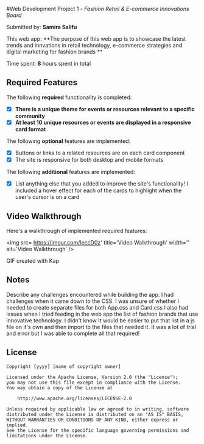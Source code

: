  #Web Development Project 1 - *Fashion Retail & E-commerce Innovations Board*

Submitted by: **Samira Salifu**

This web app: **The purpose of this web app is to showcase the latest trends and innvations in retail technology, e-commerce strategies and digital marketing for fashion brands **

Time spent: **8** hours spent in total

## Required Features

The following **required** functionality is completed:

- [x] **There is a unique theme for events or resources relevant to a specific community**
- [x] **At least 10 unique resources or events are displayed in a responsive card format**

The following **optional** features are implemented:

- [x] Buttons or links to a related resources are on each card component
- [x] The site is responsive for both desktop and mobile formats

The following **additional** features are implemented:

* [x] List anything else that you added to improve the site's functionality!
I included a hover effect for each of the cards to highlight when the user's cursor is on a card

## Video Walkthrough

Here's a walkthrough of implemented required features:

<img src= https://imgur.com/leccD0z' title='Video Walkthrough' width='' alt='Video Walkthrough' />

<!-- Replace this with whatever GIF tool you used! -->
GIF created with Kap
<!-- Recommended tools:
[Kap](https://getkap.co/) for macOS
[ScreenToGif](https://www.screentogif.com/) for Windows
[peek](https://github.com/phw/peek) for Linux. -->

## Notes

Describe any challenges encountered while building the app.
I had challenges when it came down to the CSS. I was unsure of whether I needed to create separate files for both App.css and Card.css
I also had issues when I tried feeding in the web app the list of fashion brands that use innovative technology. I didn't know It would be easier to put that list in a js file on it's own and then import to the files that needed it.
It was a lot of trial and error but I was able to complete all that required!
## License

    Copyright [yyyy] [name of copyright owner]

    Licensed under the Apache License, Version 2.0 (the "License");
    you may not use this file except in compliance with the License.
    You may obtain a copy of the License at

        http://www.apache.org/licenses/LICENSE-2.0

    Unless required by applicable law or agreed to in writing, software
    distributed under the License is distributed on an "AS IS" BASIS,
    WITHOUT WARRANTIES OR CONDITIONS OF ANY KIND, either express or implied.
    See the License for the specific language governing permissions and
    limitations under the License.
